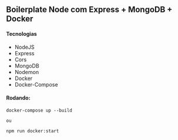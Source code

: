 ## Boilerplate Node com Express + MongoDB + Docker

#### Tecnologias
- NodeJS
- Express
- Cors
- MongoDB
- Nodemon
- Docker
- Docker-Compose

#### Rodando:
```
docker-compose up --build

ou

npm run docker:start
```